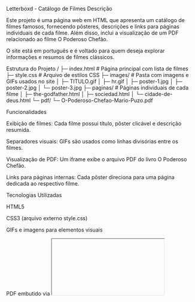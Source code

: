 Letterboxd - Catálogo de Filmes
Descrição

Este projeto é uma página web em HTML que apresenta um catálogo de filmes famosos, fornecendo pôsteres, descrições e links para páginas individuais de cada filme. Além disso, inclui a visualização de um PDF relacionado ao filme O Poderoso Chefão.

O site está em português e é voltado para quem deseja explorar informações e resumos de filmes clássicos.

Estrutura do Projeto
/
├─ index.html          # Página principal com lista de filmes
├─ style.css           # Arquivo de estilos CSS
├─ images/             # Pasta com imagens e GIFs usados no site
│  ├─ TITULO.gif
│  ├─ hr.gif
│  ├─ poster-1.jpg
│  ├─ poster-2.jpg
│  └─ poster-3.jpg
├─ paginas/            # Páginas individuais de cada filme
│  ├─ the-godfather.html
│  ├─ sociedad.html
│  └─ cidade-de-deus.html
└─ pdf/
   └─ O-Poderoso-Chefao-Mario-Puzo.pdf

Funcionalidades

Exibição de filmes: Cada filme possui título, pôster clicável e descrição resumida.

Separadores visuais: GIFs são usados como linhas divisórias entre os filmes.

Visualização de PDF: Um iframe exibe o arquivo PDF do livro O Poderoso Chefão.

Links para páginas internas: Cada pôster direciona para uma página dedicada ao respectivo filme.

Tecnologias Utilizadas

HTML5

CSS3 (arquivo externo style.css)

GIFs e imagens para elementos visuais

PDF embutido via <iframe>

Como Usar

Clone ou baixe este repositório.

Abra o arquivo index.html em qualquer navegador moderno.

Clique nos pôsteres para acessar páginas individuais de filmes.

Role a página para visualizar o PDF do livro relacionado.

Observações

Certifique-se de que todas as pastas (images, paginas, pdf) estejam corretamente posicionadas para que os links funcionem.

O site é responsivo, ajustando-se a diferentes tamanhos de tela.
